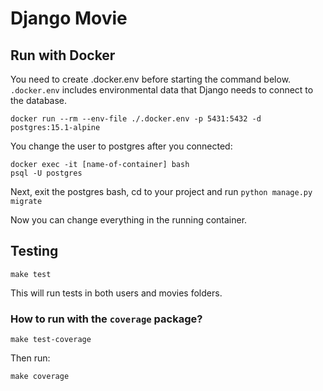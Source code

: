 # Django Movie

## Run with Docker

You need to create .docker.env before starting the command below. `.docker.env` includes environmental data that Django needs to connect to the database.

```
docker run --rm --env-file ./.docker.env -p 5431:5432 -d postgres:15.1-alpine
```

You change the user to postgres after you connected:

```
docker exec -it [name-of-container] bash
psql -U postgres
```

Next, exit the postgres bash, cd to your project and run `python manage.py migrate`

Now you can change everything in the running container.

## Testing

```
make test
```

This will run tests in both users and movies folders.

### How to run with the `coverage` package?

```
make test-coverage
```

Then run:

```
make coverage
```
